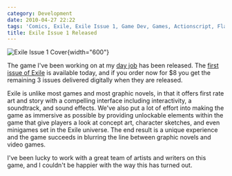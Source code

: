```yaml
---
category: Development
date: 2010-04-27 22:22
tags: 'Comics, Exile, Exile Issue 1, Game Dev, Games, Actionscript, Flash, Flex'
title: Exile Issue 1 Released
---
```


![Exile Issue 1 Cover](http://media.bensnider.com/images/exile1_ss1.jpg){width="600"}

The game I've been working on at my [day job](http://ournewgame.com/)
has been released. The [first issue of
Exile](http://ournewgame.com/buy-exile/) is available today, and if you
order now for \$8 you get the remaining 3 issues delivered digitally
when they are released.

Exile is unlike most games and most graphic novels, in that it offers
first rate art and story with a compelling interface including
interactivity, a soundtrack, and sound effects. We've also put a lot of
effort into making the game as immersive as possible by providing
unlockable elements within the game that give players a look at concept
art, character sketches, and even minigames set in the Exile universe.
The end result is a unique experience and the game succeeds in blurring
the line between graphic novels and video games.

I've been lucky to work with a great team of artists and writers on this
game, and I couldn't be happier with the way this has turned out.
